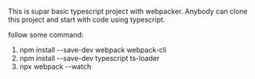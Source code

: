 This is supar basic typescript project with webpacker.
Anybody can clone this project and start with code using typescript.

follow some command:
1. npm install --save-dev webpack webpack-cli
2. npm install --save-dev typescript ts-loader
3. npx webpack --watch
